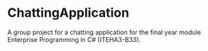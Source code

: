 # ChattingApplication
A group project for a chatting application for the final year module Enterprise Programming in C# (ITEHA3-B33).
